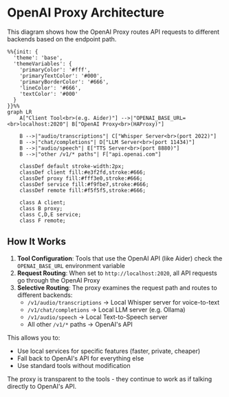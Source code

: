 # OpenAI Proxy Architecture

This diagram shows how the OpenAI Proxy routes API requests to different backends based on the endpoint path.

```mermaid
%%{init: {
  'theme': 'base',
  'themeVariables': {
    'primaryColor': '#fff',
    'primaryTextColor': '#000',
    'primaryBorderColor': '#666',
    'lineColor': '#666',
    'textColor': '#000'
  }
}}%%
graph LR
    A["Client Tool<br>(e.g. Aider)"] -->|"OPENAI_BASE_URL=<br>localhost:2020"| B["OpenAI Proxy<br>(HAProxy)"]
    
    B -->|"audio/transcriptions"| C["Whisper Server<br>(port 2022)"]
    B -->|"chat/completions"| D["LLM Server<br>(port 11434)"]
    B -->|"audio/speech"| E["TTS Server<br>(port 8880)"]
    B -->|"other /v1/* paths"| F["api.openai.com"]

    classDef default stroke-width:2px;
    classDef client fill:#e3f2fd,stroke:#666;
    classDef proxy fill:#fff3e0,stroke:#666;
    classDef service fill:#f9fbe7,stroke:#666;
    classDef remote fill:#f5f5f5,stroke:#666;
    
    class A client;
    class B proxy;
    class C,D,E service;
    class F remote;
```

## How It Works

1. **Tool Configuration**: Tools that use the OpenAI API (like Aider) check the `OPENAI_BASE_URL` environment variable
2. **Request Routing**: When set to `http://localhost:2020`, all API requests go through the OpenAI Proxy
3. **Selective Routing**: The proxy examines the request path and routes to different backends:
   - `/v1/audio/transcriptions` → Local Whisper server for voice-to-text
   - `/v1/chat/completions` → Local LLM server (e.g. Ollama)
   - `/v1/audio/speech` → Local Text-to-Speech server
   - All other `/v1/*` paths → OpenAI's API

This allows you to:
- Use local services for specific features (faster, private, cheaper)
- Fall back to OpenAI's API for everything else
- Use standard tools without modification

The proxy is transparent to the tools - they continue to work as if talking directly to OpenAI's API.
